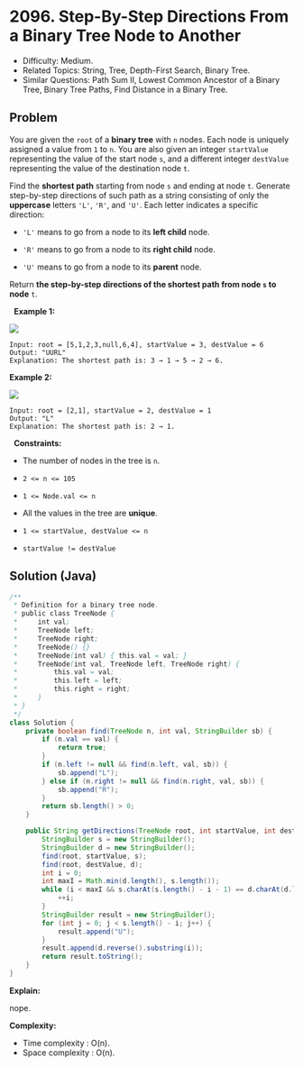 # 2096. Step-By-Step Directions From a Binary Tree Node to Another

- Difficulty: Medium.
- Related Topics: String, Tree, Depth-First Search, Binary Tree.
- Similar Questions: Path Sum II, Lowest Common Ancestor of a Binary Tree, Binary Tree Paths, Find Distance in a Binary Tree.

## Problem

You are given the ```root``` of a **binary tree** with ```n``` nodes. Each node is uniquely assigned a value from ```1``` to ```n```. You are also given an integer ```startValue``` representing the value of the start node ```s```, and a different integer ```destValue``` representing the value of the destination node ```t```.

Find the **shortest path** starting from node ```s``` and ending at node ```t```. Generate step-by-step directions of such path as a string consisting of only the **uppercase** letters ```'L'```, ```'R'```, and ```'U'```. Each letter indicates a specific direction:


	
- ```'L'``` means to go from a node to its **left child** node.
	
- ```'R'``` means to go from a node to its **right child** node.
	
- ```'U'``` means to go from a node to its **parent** node.


Return **the step-by-step directions of the **shortest path** from node **```s```** to node** ```t```.

 
**Example 1:**

![](https://assets.leetcode.com/uploads/2021/11/15/eg1.png)

```
Input: root = [5,1,2,3,null,6,4], startValue = 3, destValue = 6
Output: "UURL"
Explanation: The shortest path is: 3 → 1 → 5 → 2 → 6.
```

**Example 2:**

![](https://assets.leetcode.com/uploads/2021/11/15/eg2.png)

```
Input: root = [2,1], startValue = 2, destValue = 1
Output: "L"
Explanation: The shortest path is: 2 → 1.
```

 
**Constraints:**


	
- The number of nodes in the tree is ```n```.
	
- ```2 <= n <= 105```
	
- ```1 <= Node.val <= n```
	
- All the values in the tree are **unique**.
	
- ```1 <= startValue, destValue <= n```
	
- ```startValue != destValue```



## Solution (Java)

```java
/**
 * Definition for a binary tree node.
 * public class TreeNode {
 *     int val;
 *     TreeNode left;
 *     TreeNode right;
 *     TreeNode() {}
 *     TreeNode(int val) { this.val = val; }
 *     TreeNode(int val, TreeNode left, TreeNode right) {
 *         this.val = val;
 *         this.left = left;
 *         this.right = right;
 *     }
 * }
 */
class Solution {
    private boolean find(TreeNode n, int val, StringBuilder sb) {
        if (n.val == val) {
            return true;
        }
        if (n.left != null && find(n.left, val, sb)) {
            sb.append("L");
        } else if (n.right != null && find(n.right, val, sb)) {
            sb.append("R");
        }
        return sb.length() > 0;
    }

    public String getDirections(TreeNode root, int startValue, int destValue) {
        StringBuilder s = new StringBuilder();
        StringBuilder d = new StringBuilder();
        find(root, startValue, s);
        find(root, destValue, d);
        int i = 0;
        int maxI = Math.min(d.length(), s.length());
        while (i < maxI && s.charAt(s.length() - i - 1) == d.charAt(d.length() - i - 1)) {
            ++i;
        }
        StringBuilder result = new StringBuilder();
        for (int j = 0; j < s.length() - i; j++) {
            result.append("U");
        }
        result.append(d.reverse().substring(i));
        return result.toString();
    }
}
```

**Explain:**

nope.

**Complexity:**

* Time complexity : O(n).
* Space complexity : O(n).
